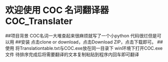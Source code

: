 # 欢迎使用 COC 名词翻译器 COC_Translater
##项目背景
COC名词一大堆查起来很麻烦就写了一个小python
代码很烂但是可以用
##安装
点击clone or download，点击Download ZIP，点击下载即可。
##使用
将Translationtable.txt与COC.exe放在同一目录下
win环境下打开COC.exe文件
待排序完成后将需要翻译的文本复制粘贴到程序内回车即可翻译